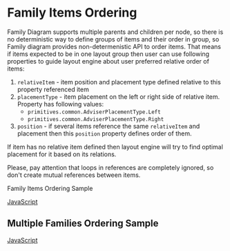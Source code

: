 # Family Items Ordering
Family Diagram supports multiple parents and children per node, so there is no deterministic way to define groups of items and their order in group, so Family diagram provides non-determenistic API to order items. That means if items expected to be in one layout group then user can use following properties to guide layout engine about user preferred relative order of items:

1. `relativeItem` - item position and placement type defined relative to this property referenced item
2. `placementType` - item placement on the left or right side of relative item. Property has following values:
    * `primitives.common.AdviserPlacementType.Left`
    * `primitives.common.AdviserPlacementType.Right`
3. `position` - if several items reference the same `relativeItem` and placement then this `position` property defines order of them.

If item has no relative item defined then layout engine will try to find optimal placement for it based on its relations.

Please, pay attention that loops in references are completely ignored, so don't create mutual references between items.

Family Items Ordering Sample

[JavaScript](javascript.controls/CaseFamilyChartItemsOrdering.html)

## Multiple Families Ordering Sample

[JavaScript](javascript.controls/CaseMultipleFamiliesOrdering.html)
